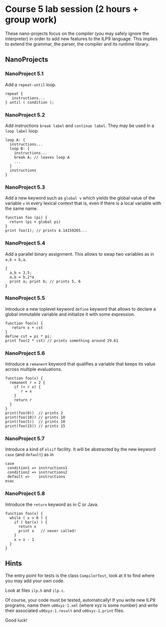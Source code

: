 
Course 5 lab session (2 hours + group work)
===========================================

These nano-projects focus on the compiler (you may safely ignore the
interpreter) in order to add new features to the ILP9 language. This
implies to extend the grammar, the parser, the compiler and its
runtime library.

NanoProjects
------------

### NanoProject 5.1 ###

Add a `repeat-until` loop. 

```ilp
repeat {
   instructions...
} until ( condition );
```

### NanoProject 5.2 ###

Add instructions `break label` and `continue label`. They may be used
in a `loop label` loop.

```ilp
loop A: {
  instructions...
  loop B: {
    instructions...
    break A; // leaves loop A
    ...
  }
  instructions
}
```

### NanoProject 5.3 ###

Add a new keyword such as `global v` which yields the global value of
the variable `v` in every lexical context that is, even if there is a
local variable with the same name. 

```ilp
function foo (pi) {
  return (pi + global pi)
}
print foo(1); // prints 4.14159265...
```

### NanoProject 5.4 ###

Add a parallel binary assignment. This allows to swap two variables as
in `a,b = b,a`.

```ilp
{ 
  a,b = 3,5;
  a,b = b,2*a
  print a; print b; // prints 5, 6
}
```

### NanoProject 5.5 ###

Introduce a new toplevel keyword `define` keyword that allows to
declare a global immutable variable and initialize it with some
expression.

```ilp
function foo(x) {
   return x + cst
}
define cst = pi * pi;
print foo(2 * cst) // prints something around 29.61
```

### NanoProject 5.6 ###

Introduce a `remanent` keyword that qualifies a variable that keeps
its value across multiple evaluations.

```ilp
function foo(x) {
  remanent r = 2 {
    if (< r x) {
       r = x
    }
    return r
  }
}
print(foo(0))  // prints 2
print(foo(10)) // prints 10
print(foo(5))  // prints 10
print(foo(15)) // prints 15
```

### NanoProject 5.7 ###

Introduce a kind of `elsif` facility. It will be abstracted by the new
keyword `case` (and `default`) as in

```ilp
case
 condition1 => instructions1
 condition2 => instructions2
 default =>    instructions
esac
```

### NanoProject 5.8 ###

Introduce the `return` keyword as in C or Java.

```ilp
function foo(x) {
  while ( x > 0 ) {
    if ( bar(x) ) {
      return x
      print x   // never called!
    }
    x = x - 1
  }
}
```

Hints
-----

The entry point for tests is the class `CompilerTest`, look at it
to find where you may add your own code.

Look at files `ilp.h` and `ilp.c`. 

Of course, your code must be tested, automatically! If you write new
ILP9 programs, name them `u00xyz-1.xml` (where xyz is some number) and
write their associated `u00xyz-1.result` and `u00xyz-1.print` files.

Good luck!
